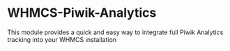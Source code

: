 WHMCS-Piwik-Analytics
=====================

This module provides a quick and easy way to integrate full Piwik Analytics tracking into your WHMCS installation
